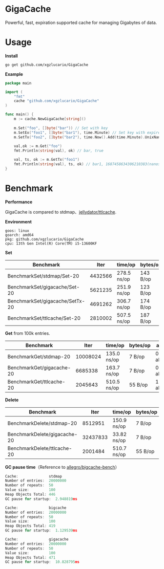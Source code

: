 # GigaCache
Powerful, fast, expiration supported cache for managing Gigabytes of data.

# Usage

**Install**

```bash
go get github.com/xgzlucario/GigaCache
```

**Example**

```go
package main

import (
    "fmt"
    cache "github.com/xgzlucario/GigaCache"
)

func main() {
    m := cache.NewGigaCache[string]()
    
    m.Set("foo", []byte("bar")) // Set with key
    m.SetEx("foo1", []byte("bar1"), time.Minute) // Set key with expired duration
    m.SetTx("foo2", []byte("bar2"), time.Now().Add(time.Minute).UnixNano()) // Set key with expired deadline
    
    val,ok := m.Get("foo")
    fmt.Println(string(val), ok) // bar, true

    val, ts, ok := m.GetTx("foo1")
    fmt.Println(string(val), ts, ok) // bar1, 1687458634306210383(nanoseconds), true
}
```

# Benchmark

**Performance**

GigaCache is compared to stdmap、[jellydator/ttlcache](https://github.com/jellydator/ttlcache).

**Environment**

```
goos: linux
goarch: amd64
pkg: github.com/xgzlucario/GigaCache
cpu: 13th Gen Intel(R) Core(TM) i5-13600KF
```

**Set**

| Benchmark                       | Iter    | time/op     | bytes/op | alloc/op    |
| ------------------------------- | ------- | ----------- | -------- | ----------- |
| BenchmarkSet/stdmap/Set-20      | 4432566 | 278.5 ns/op | 143 B/op | 1 allocs/op |
| BenchmarkSet/gigacache/Set-20   | 5621235 | 251.9 ns/op | 123 B/op | 1 allocs/op |
| BenchmarkSet/gigacache/SetTx-20 | 4691262 | 306.7 ns/op | 174 B/op | 1 allocs/op |
| BenchmarkSet/ttlcache/Set-20    | 2810002 | 507.5 ns/op | 187 B/op | 2 allocs/op |

**Get** from 100k entries.

| Benchmark                 | Iter     | time/op     | bytes/op | alloc/op    |
| ------------------------- | -------- | ----------- | -------- | ----------- |
| BenchmarkGet/stdmap-20    | 10008024 | 135.0 ns/op | 7 B/op   | 0 allocs/op |
| BenchmarkGet/gigacache-20 | 6685338  | 163.7 ns/op | 7 B/op   | 0 allocs/op |
| BenchmarkGet/ttlcache-20  | 2045643  | 510.5 ns/op | 55 B/op  | 1 allocs/op |

**Delete**

| Benchmark                    | Iter     | time/op     | bytes/op | alloc/op    |
| ---------------------------- | -------- | ----------- | -------- | ----------- |
| BenchmarkDelete/stdmap-20    | 8512951  | 150.9 ns/op | 7 B/op   | 0 allocs/op |
| BenchmarkDelete/gigacache-20 | 32437833 | 33.82 ns/op | 7 B/op   | 0 allocs/op |
| BenchmarkDelete/ttlcache-20  | 2001484  | 510.7 ns/op | 55 B/op  | 1 allocs/op |

**GC pause time**（Reference to [allegro/bigcache-bench](https://github.com/allegro/bigcache-bench)）

```go
Cache:              stdmap
Number of entries:  20000000
Number of repeats:  50
Value size:         100
Heap Objects Total: 446
GC pause for startup:  2.948819ms
```

```go
Cache:              bigcache
Number of entries:  20000000
Number of repeats:  50
Value size:         100
Heap Objects Total: 419
GC pause for startup:  1.129539ms
```

```go
Cache:              gigacache
Number of entries:  20000000
Number of repeats:  50
Value size:         100
Heap Objects Total: 471
GC pause for startup:  10.828795ms
```